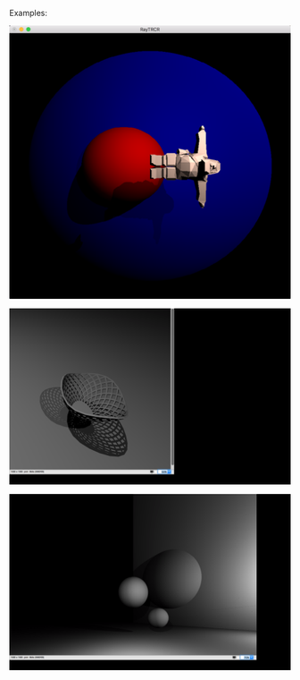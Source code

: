
Examples:

![Alt text](gnome.png?raw=true "Optional Title")

![Alt text](bowl.png?raw=true "Optional Title")

![Alt text](spheres.png?raw=true "Optional Title")
